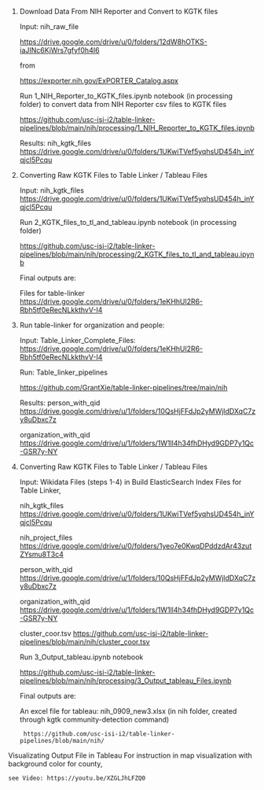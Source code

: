 

1. Download Data From NIH Reporter and Convert to KGTK files

	Input: 
	nih_raw_file
	
	https://drive.google.com/drive/u/0/folders/12dW8hOTKS-iaJINc6KjWrs7gfyf0h4I6
	
	from
	
	https://exporter.nih.gov/ExPORTER_Catalog.aspx
	
	Run 1_NIH_Reporter_to_KGTK_files.ipynb notebook (in processing folder) to convert data from NIH Reporter csv files to KGTK files
	
	https://github.com/usc-isi-i2/table-linker-pipelines/blob/main/nih/processing/1_NIH_Reporter_to_KGTK_files.ipynb
	
	Results: nih_kgtk_files 
	https://drive.google.com/drive/u/0/folders/1UKwiTVef5yqhsUD454h_inYqjcl5Pcqu

	
	
2.  Converting Raw KGTK Files to Table Linker / Tableau Files

	Input: nih_kgtk_files 
	https://drive.google.com/drive/u/0/folders/1UKwiTVef5yqhsUD454h_inYqjcl5Pcqu
	
	Run 2_KGTK_files_to_tl_and_tableau.ipynb notebook (in processing folder)
	
	https://github.com/usc-isi-i2/table-linker-pipelines/blob/main/nih/processing/2_KGTK_files_to_tl_and_tableau.ipynb
	
	Final outputs are:
	
	Files for table-linker 
	https://drive.google.com/drive/u/0/folders/1eKHhUl2R6-Rbh5tf0eRecNLkkthvV-I4


3. Run table-linker for organization and people:

	Input: Table_Linker_Complete_Files: 
	https://drive.google.com/drive/u/0/folders/1eKHhUl2R6-Rbh5tf0eRecNLkkthvV-I4
	
	Run: Table_linker_pipelines
	
	https://github.com/GrantXie/table-linker-pipelines/tree/main/nih
	
	Results: person_with_qid 
	https://drive.google.com/drive/u/1/folders/10QsHjFFdJp2yMWjldDXqC7zy8uDbxc7z
	
	organization_with_qid 
	https://drive.google.com/drive/u/1/folders/1W1ll4h34fhDHyd9GDP7y1Qc-GSR7y-NY



4. Converting Raw KGTK Files to Table Linker / Tableau Files

	Input: 
	Wikidata Files (steps 1-4) in Build ElasticSearch Index Files for Table Linker, 
		
	nih_kgtk_files
	https://drive.google.com/drive/u/0/folders/1UKwiTVef5yqhsUD454h_inYqjcl5Pcqu
		
	nih_project_files https://drive.google.com/drive/u/0/folders/1yeo7e0KwqDPddzdAr43zutZYsmu8T3c4
		
	person_with_qid https://drive.google.com/drive/u/1/folders/10QsHjFFdJp2yMWjldDXqC7zy8uDbxc7z
		
	organization_with_qid https://drive.google.com/drive/u/1/folders/1W1ll4h34fhDHyd9GDP7y1Qc-GSR7y-NY
		
	cluster_coor.tsv
	https://github.com/usc-isi-i2/table-linker-pipelines/blob/main/nih/cluster_coor.tsv
		
	Run 3_Output_tableau.ipynb notebook

	https://github.com/usc-isi-i2/table-linker-pipelines/blob/main/nih/processing/3_Output_tableau_Files.ipynb
	
	Final outputs are:
	
	An excel file for tableau:  nih_0909_new3.xlsx (in nih folder, created through kgtk community-detection command)

        https://github.com/usc-isi-i2/table-linker-pipelines/blob/main/nih/

Visualizating Output File in Tableau 
        For instruction in map visualization with background color for county, 
	
	see Video: https://youtu.be/XZGLJhLFZQ0
